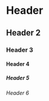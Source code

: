 # Header #
## Header 2 ##
### Header 3 ###
#### Header 4 ####
##### Header 5 #####
###### Header 6 ######
